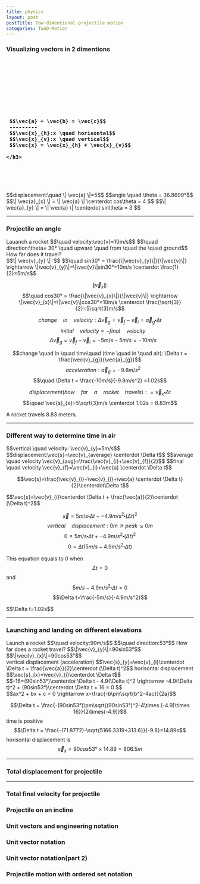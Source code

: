 ```yaml
---
title: physics
layout: post
postTitle: Tow-dimentional projectile motion
categories: TwoD-Motion
---
```


### Visualizing vectors in 2 dimentions

<div class="row">
  <div class="col-sm-6">
    <div id="svg01"></div>
  </div>
  <div class="col-sm-6">
    <br><br><br><br><br><br><br><br>
    <h3>
    
     $$\vec{a} + \vec{b} = \vec{c}$$
     ---------
     $$\vec{x}_{h}:x \quad horisontal$$
     $$\vec{x}_{v}:x \quad vertical$$
     $$\vec{x} = \vec{x}_{h} + \vec{x}_{v}$$
     
    </h3>
  </div>
</div>

<div class="row">
  <div class="col-sm-6">
    <div id="svg02"></div>
  </div>
  <div class="col-sm-6">
    <br><br><br><br>
    $$displacement:\quad \| \vec{a} \|=5$$
    $$angle \quad \theta = 36.8699°$$
    $$\| \vec{a}_{x} \| = \| \vec{a} \| \centerdot cos\theta = 4 $$
    $$\| \vec{a}_{y} \| = \| \vec{a} \| \centerdot sin\theta = 3 $$
  </div>
</div>

--------

### Projectile an angle

<div class="row">
  <div class="col-sm-6">
    <div id="svg03"></div>
  </div>
  <div class="col-sm-6">
    Lauanch a rocket
    $$\quad velocity:\vec{v}=10m/s$$ 
    $$\quad direction:\theta= 30° \quad upward \quad from \quad the \quad ground$$
    <div class="panel">
      How far does it travel?
    </div> 
  </div>
</div>

<div>
$$\| \vec{v}_{y} \| :$$
$$\quad sin30° = \frac{\|\vec{v}_{y}\|}{\|\vec{v}\|}
\rightarrow \|\vec{v}_{y}\|=\|\vec{v}\|sin30°=10m/s \centerdot \frac{1}{2}=5m/s$$
  
$$\| \vec{v}_{x} \|:$$
$$\quad cos30° = \frac{\|\vec{v}_{x}\|}{\|\vec{v}\|}
\rightarrow \|\vec{v}_{x}\|=\|\vec{v}\|cos30°=10m/s \centerdot \frac{\sqrt{3}}{2}=5\sqrt{3}m/s$$

$$change \quad in \quad velocity:\Delta \vec{v}_{g}
=\vec{v}_{f}-\vec{v}_{i}=\vec{a}_{g} \centerdot \Delta t$$
$$\quad initial \quad velocity = -final \quad velocity$$
$$\quad \Delta \vec{v}_{g}=\vec{v}_{f}-\vec{v}_{i}
=-5m/s-5m/s=-10m/s
$$

$$change \quad in \quad time\quad (time \quad in \quad air): 
\Delta t = \frac{\vec{v}_{g}}{\vec{a}_{g}}$$
$$\quad acceleration:\vec{a}_{g}=-9.8m/s^2$$
$$\quad \Delta t = \frac{-10m/s}{-9.8m/s^2} =1.02s$$ 

$$displacement(how \quad far \quad a \quad rocket \quad travels):
=\vec{v}_{x} \centerdot \Delta t$$
$$\quad \vec{s}_{x}=5\sqrt{3}m/s \centerdot 1.02s = 8.83m$$
</div>

<div class="panel">
  A rocket travels 8.83 meters.
</div>

------------

### Different way to determine time in air

<div class="panel">
$$vertical \quad velocity: \vec{v}_{y}=5m/s$$
$$displacement:\vec{s}=\vec{v}_{average} \centerdot \Delta t$$
$$average \quad velocity:\vec{v}_{avg}=\frac{\vec{v}_{i}+\vec{v}_{f}}{2}$$
$$final \quad velocity:\vec{v}_{f}=\vec{v}_{i}+\vec{a} \centerdot \Delta t$$
</div>

$$\vec{s}=\frac{\vec{v}_{i}+\vec{v}_{i}+\vec{a} \centerdot \Delta t}{2}\centerdot\Delta t$$
<div class="panel">
  $$\vec{s}=\vec{v}_{i}\centerdot \Delta t + \frac{\vec{a}}{2}\centerdot (\Delta t)^2$$
</div>

$$\vec{s}=5m/s \centerdot \Delta t + -4.9m/s^2 \centerdot (\Delta t)^2$$
$$vertical \quad displacement: 0m \nearrow peak \searrow 0m$$
$$0=5m/s \centerdot \Delta t + -4.9m/s^2 \centerdot (\Delta t)^2$$
$$0=\Delta t(5m/s-4.9m/s^2 \centerdot \Delta t)$$

This equation equals to 0 when
$$\Delta t=0$$
and
$$5m/s-4.9m/s^2 \centerdot \Delta t=0$$
$$\Delta t=\frac{-5m/s}{-4.9m/s^2}$$
<div class="panel">
$$\Delta t=1.02s$$
</div>

--------------

### Launching and landing on different elevations

<div class="row">
  <div class="col-sm-6">
    <div id="svg04"></div>
  </div>
  <div class="col-sm-6">
  Launch a rocket
  $$\quad velocity:90m/s$$
  $$\quad direction:53°$$
  How far does a rocket travel?
  $$\|\vec{v}_{y}\|=90sin53°$$
  $$\|\vec{v}_{x}\|=90cos53°$$
    <div class="panel">
    vertical displacement (acceleration) 
    $$\vec{s}_{y}=\vec{v}_{i}\centerdot \Delta t + \frac{\vec{a}}{2}\centerdot (\Delta t)^2$$
    horisontal displacement
    $$\vec{s}_{x}=\vec{v}_{i}\centerdot \Delta t$$
    </div>
  </div>
</div>
$$-16=(90sin53°)\centerdot \Delta t - 4.9(\Delta t)^2
\rightarrow -4.9(\Delta t)^2 + (90sin53°)\centerdot \Delta t + 16 = 0
$$ 

<div class="panel">
  $$ax^2 + bx + c = 0 \rightarrow
  x=\frac{-b\pm\sqrt{b^2-4ac}}{2a}$$
</div>

$$\Delta t = \frac{-(90sin53°)\pm\sqrt{(90sin53°)^2-4\times (-4.9)\times 16}}{2\times(-4.9)}$$
time is positive
$$\Delta t = \frac{-(71.8772)-\sqrt{5166.3319+313.6}}{-9.8}=14.89s$$
horisontal displacement is
$$\vec{s}_{x}=90cos53°\times 14.89=806.5m$$

--------------

### Total displacement for projectile

<div class="row">
  <div class="col-sm-6">
    <div id="svg05"></div>
  </div>
  <div class="col-sm-6"></div>
</div>

------

### Total final velocity for projectile

### Projectile on an incline

### Unit vectors and engineering notation

### Unit vector notation

### Unit vector notation(part 2)

### Projectile motion with ordered set notation  
 

<script type="text/javascript" src="http://cdn.mathjax.org/mathjax/latest/MathJax.js?config=TeX-AMS-MML_SVG"></script>
<script src="http://d3js.org/d3.v3.min.js" charset="utf-8"></script>
<script>

  var pi = Math.PI;
  var aDegree = pi/180;
  
  // Point Object
  function Point(x, y){
    this.x = x;
    this.y = y;
    return this;
  };

  var endPoint = new Point();
 
  var x0 = y0 = 0;
  /* ベクトル線　描画関数　*/
  function drawVector(svg,x0,y0,angles,length,xScale,yScale,color){

    var vectorData = [];
    var radians = angles * aDegree;
    var radians1 = pi + radians + pi/6;
    var radians2 = pi + radians - pi/6;
    var arrowHead = 10/(xScale(1)-xScale(0));

    // 終点の座標
    endPoint.x = Math.cos(radians)*length+x0;
    endPoint.y = Math.sin(radians)*length+y0;
 

    vectorData.push(new Point(x0,y0));
    vectorData.push(new Point(endPoint.x,endPoint.y));
    vectorData.push(new Point(
      endPoint.x+Math.cos(radians1)*arrowHead,
      endPoint.y+Math.sin(radians1)*arrowHead
      ));
    vectorData.push(new Point(endPoint.x,endPoint.y));
    vectorData.push(new Point(
      endPoint.x+Math.cos(radians2)*arrowHead,
      endPoint.y+Math.sin(radians2)*arrowHead
      ));

    var vectorArrow = d3.svg.line()
        .x(function(d) { return xScale(d.x); })
        .y(function(d) { return yScale(d.y); })
        .interpolate("linear");

    svg.append("path")
          .attr("d", vectorArrow(vectorData))
          .attr("stroke", function(){return color})
          .attr("class","vector")
          .attr("stroke-width", 2)
          .attr("fill", "none");   

  };


  var x1,y1,x2,y2;

  /* 2点間　ベクトル線　描画関数　*/
  function drawVectorB(svg,x1,y1,x2,y2,xScale,yScale,color){

    var vectorData = [];
    var radians = Math.atan2(y2-y1,x2-x1);
    var radians1 = pi + radians + pi/6;
    var radians2 = pi + radians - pi/6;
    var arrowHead = 10/(xScale(1)-xScale(0)); // length of arrow head

    vectorData.push(new Point(x1,y1));
    vectorData.push(new Point(x2,y2));
    vectorData.push(new Point(
      x2 + Math.cos(radians1)*arrowHead,
      y2 + Math.sin(radians1)*arrowHead
      ));
    vectorData.push(new Point(x2,y2));
    vectorData.push(new Point(
      x2+Math.cos(radians2)*arrowHead,
      y2+Math.sin(radians2)*arrowHead
      ));

    var vectorArrow = d3.svg.line()
        .x(function(d) { return xScale(d.x); })
        .y(function(d) { return yScale(d.y); })
        .interpolate("linear");

    svg.append("path")
          .attr("d", vectorArrow(vectorData))
          .attr("stroke", function(){return color})
          .attr("class","vector")
          .attr("stroke-width", 2)
          .attr("fill", "none");   
 
  };


  var height = 450;
  var width = 500;
  
  var xScale01 = d3.scale.linear()
                       .domain([-200,200])
                       .range([50,450]);
  
  var yScale01 = d3.scale.linear()
                       .domain([200,-200])
                       .range([50,450]);                       

/**
  2-dimentional vectors
*/

var svg01 = d3.select("#svg01")
                .append("svg")
                .attr("height",height)
                .attr("width",width);

  // left right              
  drawVector(svg01,-150,150,180,50,xScale01,yScale01,"gold");
  drawVector(svg01,-140,150,0,50,xScale01,yScale01,"gold");               
  // up down
  drawVector(svg01,100,160,90,50,xScale01,yScale01,"gold");
  drawVector(svg01,100,150,-90,50,xScale01,yScale01,"gold");  

  drawVector(svg01,-150,-100,30,150,xScale01,yScale01,"red");
  drawVector(svg01,endPoint.x,endPoint.y,-10,100,xScale01,yScale01,"lime");  
  drawVector(svg01,-150,-100,14,235,xScale01,yScale01,"gold");

  drawVectorB(svg01,0,-150,170,-50,xScale01,yScale01,"lime");
  drawVectorB(svg01,0,-150,170,-150,xScale01,yScale01,"#666");
  drawVectorB(svg01,170,-150,170,-50,xScale01,yScale01,"#666");

  var foData = [
    {"x":-220,"y":280,
      "text":"$$one \\quad dimention \\quad  vectors$$"},
    {"x":-220,"y":100,
      "text":"$$two \\quad dimentions \\quad vectors$$"},
    {"x":-180,"y":240,
      "text":"$$\\vec{a}$$"},
    {"x":-120,"y":240,
      "text":"$$\\vec{b}$$"},
    {"x":105,"y":240,
      "text":"$$\\vec{a}$$"},
    {"x":105,"y":195,
      "text":"$$\\vec{b}$$"},
    {"x":-85,"y":30,
      "text":"$$\\vec{a}$$"},
    {"x":10,"y":60,
      "text":"$$\\vec{b}$$"},
    {"x":-40,"y":-25,
      "text":"$$\\vec{c}$$"},

    {"x":80,"y":-20,
      "text":"$$\\vec{x}$$"},
    {"x":80,"y":-105,
      "text":"$$\\vec{x}_{h}$$"},
    {"x":180,"y":-50,
      "text":"$$\\vec{x}_{v}$$"}

  ];
  svg01.selectAll(".fo")
  .data(foData)
  .enter()
  .append("foreignObject")
  .attr("class","fo")
//  .attr("height","100%")
//  .attr("width","100%")
  .attr("x",function(d){ return xScale01(d.x) })
  .attr("y",function(d){ return yScale01(d.y) })
.append("xhtml:body")
  .html(function(d){return d.text;})
  .style("position","fixed")
  .style("font-size","1.2em");   

/** */
var svg02 = d3.select("#svg02")
                .append("svg")
                .attr("height",400)
                .attr("width",400)
                .style("background","black");

  var xScale02 = d3.scale.linear()
                       .domain([-0.5,5])
                       .range([50,350]);
  
  var yScale02 = d3.scale.linear()
                       .domain([5,-0.5])
                       .range([50,350]);                       

  var xAxis02 = d3.svg.axis()
                  .scale(xScale02)
                  .tickValues([])
                  .tickPadding(5)
                  .tickFormat(d3.format("d"));

  var xAxis02Group = svg02.append("g")
                      .attr("transform","translate(0,"+ yScale02(0)+")")
                      .attr("stroke","white")
                      .call(xAxis02);   

  var yAxis02 = d3.svg.axis()
                  .scale(yScale02)
                  .orient(["left"])
                  .tickValues([])
                  .tickPadding(0);

  var yAxis02Group = svg02.append("g")
                      .attr("transform","translate(" + xScale02(0) + ",0)")
                      .attr("stroke","white")
                      .call(yAxis02);

  drawVectorB(svg02,0,0,4,3,xScale02,yScale02,"lime");
  drawVectorB(svg02,0,0,4,0,xScale02,yScale02,"#666");
  drawVectorB(svg02,4,0,4,3,xScale02,yScale02,"#666");

  var foData02 = [
    {"x":0.1,"y":6,"text":"y"},
    {"x":5,"y":0.5,"text":"x"},
    {"x":0.5,"y":1.4,"text":"$$\\theta$$"},
    {"x":2,"y":3.3,"text":"$$\\vec{a}$$"},
    {"x":2.3,"y":0.8,"text":"$$\\vec{a}_{x}$$"},
    {"x":4.2,"y":2.5,"text":"$$\\vec{a}_{y}$$"}
    
      ];

  svg02.selectAll(".fo02")
  .data(foData02)
  .enter()
  .append("foreignObject")
  .attr("class","fo02")
  .attr("x",function(d){ return xScale02(d.x) })
  .attr("y",function(d){ return yScale02(d.y) })
  .append("xhtml:body")
  .html(function(d){return d.text;})
  .style("position","fixed")
  .style("font-size","1.2em");   

/** */
var svg03 = d3.select("#svg03")
                .append("svg")
                .attr("height",100)
                .attr("width",400)
                .style("background","black");

  var xScale03 = d3.scale.linear()
                       .domain([0,20])
                       .range([50,350]);
  
  var yScale03 = d3.scale.linear()
                       .domain([8,0])
                       .range([10,80]);                       

  var xAxis03 = d3.svg.axis()
                  .scale(xScale03)
                  .tickValues([])
                  .tickPadding(5)
                  .tickFormat(d3.format("d"));

  var xAxis03Group = svg03.append("g")
                      .attr("transform","translate(0,"+ yScale03(0)+")")
                      .attr("stroke","white")
                      .call(xAxis03);   

  var yAxis03 = d3.svg.axis()
                  .scale(yScale03)
                  .orient(["left"])
                  .tickValues([])
                  .tickPadding(0);

  var yAxis03Group = svg03.append("g")
                      .attr("transform","translate(" + xScale03(0) + ",0)")
                      .attr("stroke","white")
                      .call(yAxis03);


  drawVector(svg03,0,0,30,10,xScale03,yScale03,"lime");
  drawVectorB(svg03,endPoint.x,0,endPoint.x,endPoint.y,xScale03,yScale03,"#666");                    
  drawVectorB(svg03,0,0,endPoint.x,0,xScale03,yScale03,"#666");                    

  var foData03 = [
    {"x":3,"y":12,"text":"$$\\vec{v}$$"},
    {"x":3,"y":9,"text":"$$\\theta$$"},
    {"x":4,"y":7,"text":"$$\\vec{v}_{x}$$"},
    {"x":9,"y":11,"text":"$$\\vec{v}_{y}$$"}
    
      ];

  svg03.selectAll(".fo03")
  .data(foData03)
  .enter()
  .append("foreignObject")
  .attr("class","fo03")
  .attr("x",function(d){ return xScale03(d.x) })
  .attr("y",function(d){ return yScale03(d.y) })
  .append("xhtml:body")
  .html(function(d){return d.text;})
  .style("position","fixed")
  .style("font-size","1.2em");   

/** */
var svg04 = d3.select("#svg04")
                .append("svg")
                .attr("height",400)
                .attr("width",400)
                .style("background","black");

  var xScale04 = d3.scale.linear()
                       .domain([0,300])
                       .range([50,350]);
  
  var yScale04 = d3.scale.linear()
                       .domain([300,0])
                       .range([50,350]);                       

  var line04Data = [{"x":0,"y":250},
                    {"x":50,"y":250},
                    {"x":50,"y":0},
                    {"x":280,"y":0},
                    {"x":280,"y":90},
                    {"x":320,"y":90}
                    ];                       
  var line04 = d3.svg.line()
        .x(function(d) { return xScale04(d.x); })
        .y(function(d) { return yScale04(d.y); })
        .interpolate("linear");

    svg04.append("path")
          .attr("d", line04(line04Data))
          .attr("stroke", function(){return "#fff"})
          .attr("class","vector")
          .attr("stroke-width", 3)
          .attr("fill", "none");   

  drawVector(svg04,40,250,53,40,xScale04,yScale04,"lime");
  drawVectorB(svg04,35,0,35,247,xScale04,yScale04,"#f00");                    
  drawVectorB(svg04,35,247,35,3,xScale04,yScale04,"#f00");                    
  drawVectorB(svg04,300,0,300,87,xScale04,yScale04,"#f00");                    
  drawVectorB(svg04,300,87,300,3,xScale04,yScale04,"#f00");                    
  drawVectorB(svg04,300,93,300,247,xScale04,yScale04,"aqua");                    
  drawVectorB(svg04,300,247,300,93,xScale04,yScale04,"aqua");                    

  var foData04 = [
    {"x":0,"y":200,"text":"$$25m$$"},
    {"x":305,"y":110,"text":"$$9m$$"},
    {"x":305,"y":250,"text":"$$\\vec{s}_{y}=-16m$$"},
    {"x":50,"y":310,"text":"$$53°$$"},
    {"x":20,"y":360,"text":"$$90m/s$$"}
      ];

  svg04.selectAll(".fo04")
  .data(foData04)
  .enter()
  .append("foreignObject")
  .attr("class","fo04")
  .attr("x",function(d){ return xScale04(d.x) })
  .attr("y",function(d){ return yScale04(d.y) })
  .append("xhtml:body")
  .html(function(d){return d.text;})
  .style("position","fixed")
  .style("font-size","1.2em");   

/** Total displacement */
var svg05 = d3.select("#svg05")
                .append("svg")
                .attr("height",400)
                .attr("width",400)
                .style("background","black");

  var xScale05 = d3.scale.linear()
                       .domain([0,300])
                       .range([50,350]);
  
  var yScale05 = d3.scale.linear()
                       .domain([300,0])
                       .range([50,350]);                       

  var line05Data = [{"x":0,"y":150},
                    {"x":30,"y":150},
                    {"x":30,"y":300},
                    {"x":320,"y":300}
                    ];                       
  var line05 = d3.svg.line()
        .x(function(d) { return xScale05(d.x); })
        .y(function(d) { return yScale05(d.y); })
        .interpolate("linear");

    svg05.append("path")
          .attr("d", line05(line05Data))
          .attr("stroke", function(){return "#fff"})
          .attr("class","vector")
          .attr("stroke-width", 3)
          .attr("fill", "none");   

  drawVector(svg05,0,150,80,30,xScale05,yScale05,"lime");        

</script>
